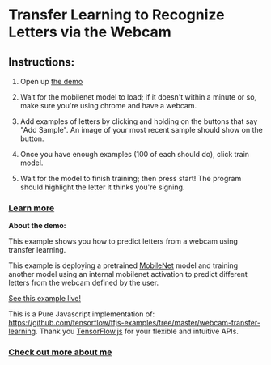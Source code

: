 # Transfer Learning to Recognize Letters via the Webcam
## Instructions:

1. Open up [the demo](https://johnhmejia.github.io/lettertranslate/)

2. Wait for the mobilenet model to load; if it doesn't within a minute or so, make sure you're using chrome and have a webcam.

3. Add examples of letters by clicking and holding on the buttons that say "Add Sample". An image of your most recent sample should show on the button.

4. Once you have enough examples (100 of each should do), click train model.

5. Wait for the model to finish training; then press start! The program should highlight the letter it thinks you're signing.


### [Learn more](https://acehernandez.github.io/2xxtemplate/)

**About the demo:**

This example shows you how to predict letters from a webcam using transfer learning.

This example is deploying a pretrained [MobileNet](https://github.com/tensorflow/tfjs-examples/tree/master/mobilenet) model and training another model using an internal mobilenet activation to predict different letters from the webcam defined by the user.

[See this example live!](https://johnhmejia.github.io/lettertranslate/)

This is a Pure Javascript implementation of: https://github.com/tensorflow/tfjs-examples/tree/master/webcam-transfer-learning. Thank you [TensorFlow.js](https://js.tensorflow.org) for your flexible and intuitive APIs.





### [Check out more about me](https://johnhmejia.github.io/)

